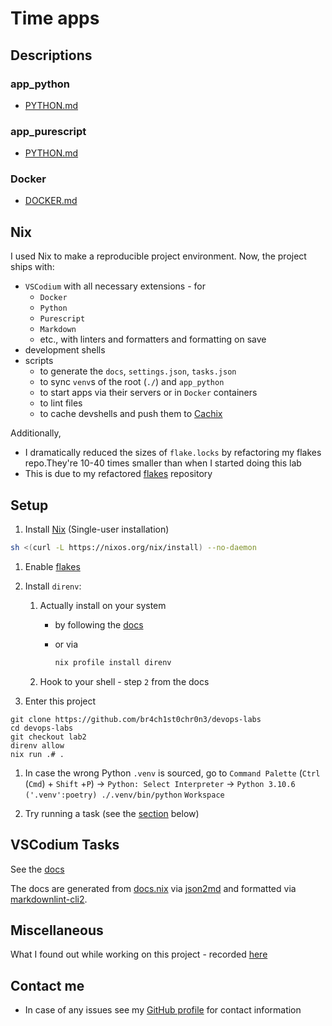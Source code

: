 # Time apps

## Descriptions

### app_python

- [PYTHON.md](./app_python/PYTHON.md)

### app_purescript

- [PYTHON.md](./app_purescript/PURESCRIPT.md)

### Docker

- [DOCKER.md](./DOCKER.md)

## Nix

I used Nix to make a reproducible project environment. Now, the project ships with:

- `VSCodium` with all necessary extensions - for
  - `Docker`
  - `Python`
  - `Purescript`
  - `Markdown`
  - etc., with linters and formatters and formatting on save
- development shells
- scripts
  - to generate the `docs`, `settings.json`, `tasks.json`
  - to sync `venv`s of the root (`./`) and `app_python`
  - to start apps via their servers or in `Docker` containers
  - to lint files
  - to cache devshells and push them to [Cachix](https://www.cachix.org/)

Additionally,

- I dramatically reduced the sizes of `flake.locks` by refactoring my flakes repo.They're 10-40 times smaller than when I started doing this lab
- This is due to my refactored [flakes](https://github.com/br4ch1st0chr0n3/flakes) repository

## Setup

1. Install [Nix](https://nixos.org/download.html) (Single-user installation)

  ```sh
  sh <(curl -L https://nixos.org/nix/install) --no-daemon
  ```

1. Enable [flakes](https://nixos.wiki/wiki/Flakes#Permanent)

1. Install `direnv`:
   1. Actually install on your system
      - by following the [docs](https://direnv.net/#basic-installation)
      - or via

        ```sh
        nix profile install direnv
        ```

   1. Hook to your shell - step `2` from the docs

1. Enter this project

```terminal
git clone https://github.com/br4ch1st0chr0n3/devops-labs
cd devops-labs
git checkout lab2
direnv allow
nix run .# .
```

1. In case the wrong Python `.venv` is sourced, go to `Command Palette` (`Ctrl` (`Cmd`) + `Shift` +`P`) -> `Python: Select Interpreter` -> `Python 3.10.6 ('.venv':poetry) ./.venv/bin/python` `Workspace`

1. Try running a task (see the [section](./README.md#vscodium-tasks) below)

## VSCodium Tasks

See the [docs](./README/docs.md#available-actions)

The docs are generated from [docs.nix](./.nix/docs.nix) via [json2md](https://github.com/IonicaBizau/json2md) and formatted via [markdownlint-cli2](https://github.com/DavidAnson/markdownlint-cli2).

## Miscellaneous

What I found out while working on this project - recorded [here](./README/misc.md)

## Contact me

- In case of any issues see my [GitHub profile](https://github.com/br4ch1st0chr0n3) for contact information
